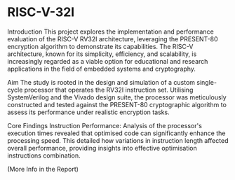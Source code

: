 # RISC-V-32I
Introduction
This project explores the implementation and performance evaluation of the RISC-V RV32I architecture, leveraging the PRESENT-80 encryption algorithm to demonstrate its capabilities. The RISC-V architecture, known for its simplicity, efficiency, and scalability, is increasingly regarded as a viable option for educational and research applications in the field of embedded systems and cryptography.

Aim
The study is rooted in the design and simulation of a custom single-cycle processor that operates the RV32I instruction set. Utilising SystemVerilog and the Vivado design suite, the processor was meticulously constructed and tested against the PRESENT-80 cryptographic algorithm to assess its performance under realistic encryption tasks.

Core Findings
Instruction Performance: Analysis of the processor's execution times revealed that optimised code can significantly enhance the processing speed. This detailed how variations in instruction length affected overall performance, providing insights into effective optimisation instructions combination.

(More Info in the Report)
